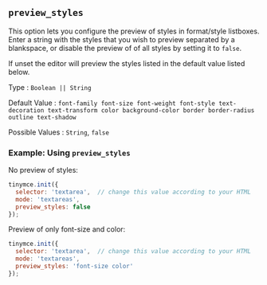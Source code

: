 ## `preview_styles`

This option lets you configure the preview of styles in format/style listboxes. Enter a string with the styles that you wish to preview separated by a blankspace, or disable the preview of of all styles by setting it to `false`.

If unset the editor will preview the styles listed in the default value listed below.

Type
: `Boolean || String`

Default Value
: `font-family font-size font-weight font-style text-decoration text-transform color background-color border border-radius outline text-shadow`

Possible Values
: `String`, `false`

### Example: Using `preview_styles`

No preview of styles:

```js
tinymce.init({
  selector: 'textarea',  // change this value according to your HTML
  mode: 'textareas',
  preview_styles: false
});
```

Preview of only font-size and color:

```js
tinymce.init({
  selector: 'textarea',  // change this value according to your HTML
  mode: 'textareas',
  preview_styles: 'font-size color'
});
```
